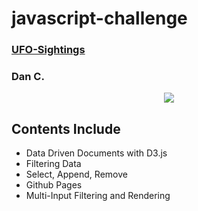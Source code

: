 # javascript-challenge
### <a href="https://usa4148.github.io/javascript-challenge/">UFO-Sightings</a>
### Dan C.

<p align="center">
   <img src="https://upload.wikimedia.org/wikipedia/commons/thumb/d/df/PurportedUFO2.jpg/220px-PurportedUFO2.jpg" />
</p>

## Contents Include
* Data Driven Documents with D3.js
* Filtering Data
* Select, Append, Remove
* Github Pages 
* Multi-Input Filtering and Rendering
